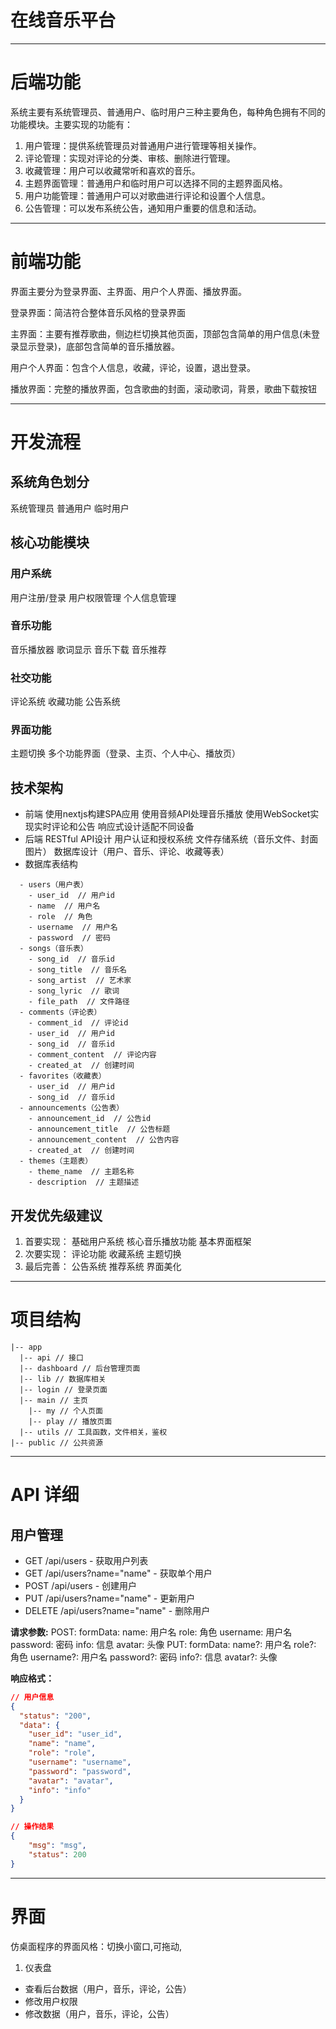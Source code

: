 # **在线音乐平台**
--- 

# 后端功能
系统主要有系统管理员、普通用户、临时用户三种主要角色，每种角色拥有不同的功能模块。主要实现的功能有：

1.	用户管理：提供系统管理员对普通用户进行管理等相关操作。
2.	评论管理：实现对评论的分类、审核、删除进行管理。
3.	收藏管理：用户可以收藏常听和喜欢的音乐。
4.	主题界面管理：普通用户和临时用户可以选择不同的主题界面风格。 
5.	用户功能管理：普通用户可以对歌曲进行评论和设置个人信息。
6.	公告管理：可以发布系统公告，通知用户重要的信息和活动。

---

# 前端功能
界面主要分为登录界面、主界面、用户个人界面、播放界面。

登录界面：简洁符合整体音乐风格的登录界面

主界面：主要有推荐歌曲，侧边栏切换其他页面，顶部包含简单的用户信息(未登录显示登录)，底部包含简单的音乐播放器。

用户个人界面：包含个人信息，收藏，评论，设置，退出登录。

播放界面：完整的播放界面，包含歌曲的封面，滚动歌词，背景，歌曲下载按钮

---

# 开发流程

## 系统角色划分
系统管理员
普通用户
临时用户

## 核心功能模块

### 用户系统
用户注册/登录
用户权限管理
个人信息管理

### 音乐功能
音乐播放器
歌词显示
音乐下载
音乐推荐
### 社交功能
评论系统
收藏功能
公告系统
### 界面功能
主题切换
多个功能界面（登录、主页、个人中心、播放页）

## 技术架构
- 前端
使用nextjs构建SPA应用
使用音频API处理音乐播放
使用WebSocket实现实时评论和公告
响应式设计适配不同设备
- 后端
RESTful API设计
用户认证和授权系统
文件存储系统（音乐文件、封面图片）
数据库设计（用户、音乐、评论、收藏等表）
- 数据库表结构
```
  - users（用户表）
    - user_id  // 用户id
    - name  // 用户名
    - role  // 角色
    - username  // 用户名
    - password  // 密码
  - songs（音乐表）
    - song_id  // 音乐id
    - song_title  // 音乐名
    - song_artist  // 艺术家
    - song_lyric  // 歌词
    - file_path  // 文件路径
  - comments（评论表）
    - comment_id  // 评论id
    - user_id  // 用户id
    - song_id  // 音乐id
    - comment_content  // 评论内容
    - created_at  // 创建时间
  - favorites（收藏表）
    - user_id  // 用户id
    - song_id  // 音乐id
  - announcements（公告表）
    - announcement_id  // 公告id
    - announcement_title  // 公告标题
    - announcement_content  // 公告内容
    - created_at  // 创建时间
  - themes（主题表）
    - theme_name  // 主题名称
    - description  // 主题描述
``` 
## 开发优先级建议
1. 首要实现：
基础用户系统
核心音乐播放功能
基本界面框架
2. 次要实现：
评论功能
收藏系统
主题切换
3. 最后完善：
公告系统
推荐系统
界面美化


--- 

# 项目结构


```
|-- app
  |-- api // 接口
  |-- dashboard // 后台管理页面
  |-- lib // 数据库相关
  |-- login // 登录页面
  |-- main // 主页
    |-- my // 个人页面
    |-- play // 播放页面
  |-- utils // 工具函数，文件相关，鉴权
|-- public // 公共资源

```


--- 

# API 详细

## 用户管理

- GET /api/users - 获取用户列表
- GET /api/users?name="name" - 获取单个用户
- POST /api/users - 创建用户
- PUT /api/users?name="name" - 更新用户
- DELETE /api/users?name="name" - 删除用户

**请求参数:**
  POST:
  formData:
    name: 用户名
    role: 角色
    username: 用户名
    password: 密码
    info: 信息
    avatar: 头像
  PUT:
  formData:
    name?: 用户名
    role?: 角色
    username?: 用户名
    password?: 密码
    info?: 信息
    avatar?: 头像

**响应格式：**
```json
// 用户信息
{
  "status": "200",
  "data": {
    "user_id": "user_id",
    "name": "name",
    "role": "role",
    "username": "username",
    "password": "password",
    "avatar": "avatar",
    "info": "info"
  }
}

// 操作结果
{
    "msg": "msg",
    "status": 200
}
```


--- 


# 界面

仿桌面程序的界面风格：切换小窗口,可拖动,

1. 仪表盘
  - 查看后台数据（用户，音乐，评论，公告）
  - 修改用户权限
  - 修改数据（用户，音乐，评论，公告）

